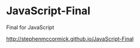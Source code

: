 JavaScript-Final
================

Final for JavaScript

http://stephenmccormick.github.io/JavaScript-Final
